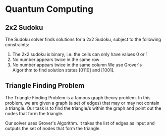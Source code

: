 # Quantum Computing

## 2x2 Sudoku 

The Sudoku solver finds solutions for a 2x2 Sudoku, subject to the following constraints:
1) The 2x2 sudoku is binary, i.e. the cells can only have values 0 or 1
2) No number appears twice in the same row
3) No number appears twice in the same column
We use Grover's Algorithm to find solution states [0110] and [1001].

## Triangle Finding Problem

The Triangle Finding Problem is a famous graph theory problem. In this problem, we are given a graph (a set of edges) that may or may not contain a triangle. Our task is to find the triangle/s within the graph and point out the nodes that form the triangle.

Our solver uses Grover's Algorithm. It takes the list of edges as input and outputs the set of nodes that form the triangle.
